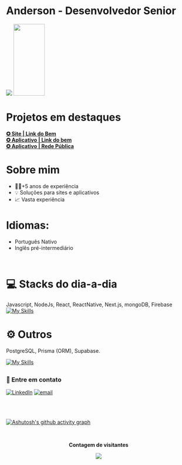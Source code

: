 # Anderson - Desenvolvedor Senior
![](https://streak-stats.demolab.com/?user=AndersonD4vid&&layout=DonutVerticalChart&theme=dark)
<img width="41%" height="195px" src="https://github-readme-stats.vercel.app/api/top-langs/?username=AndersonD4vid&layout=compact&hide_border=false&title_color=blue&text_color=91a8ff&bg_color=151515" />



##

# Projetos em destaques

<strong>
   <a href="https://link.redepublica.org/tv/" target="_blank">
   ✪ Site | Link do Bem
   </a></strong>
<br/>

<strong>
   <a href="https://play.google.com/store/apps/details?id=com.linkdobem" target="_blank">
   ✪ Aplicativo | Link do bem
   </a></strong>
<br/>

<strong>
   <a href="https://app.redepublica.org/" target="_blank">
   ✪ Aplicativo | Rede Pública
   </a></strong>
<br/>

# Sobre mim

- 👨‍💻+5 anos de experiência
- 💡 Soluções para sites e aplicativos
- 📈 Vasta experiência

# Idiomas:
- Português Nativo
- Inglês pré-intermediário

<br/> 

# 💻 Stacks do dia-a-dia
 Javascript, NodeJs,  React, ReactNative, Next.js, mongoDB, Firebase<br/> 
[![My Skills](https://skillicons.dev/icons?i=javascript,nodejs,react,nextjs,mongo,firebase,&perline=10)](https://skillicons.dev)


# ⚙️ Outros
PostgreSQL, Prisma (ORM), Supabase.

[![My Skills](https://skillicons.dev/icons?i=postgres,prisma,supabase,&perline=10)](https://skillicons.dev)

##

### 📩 Entre em contato
  [![LinkedIn](https://img.shields.io/badge/LinkedIn-0077B5?style=for-the-badge&logo=linkedin&logoColor=white)](https://www.linkedin.com/in/andersond4vid/)
  [![email](https://img.shields.io/badge/Gmail-D14836?style=for-the-badge&logo=gmail&logoColor=white)](mailto:anderson.iuse@gmail.com?)
   <br><br><br>

##


[![Ashutosh's github activity graph](https://github-readme-activity-graph.vercel.app/graph?username=AndersonD4vid&theme=github-compact)](https://github.com/ashutosh00710/github-readme-activity-graph)

<div align="center">
<br><p align="centre"><b>Contagem de visitantes</b></p>  
<p align="center"><img align="center" src="https://profile-counter.glitch.me/{anderdonD4vid}/count.svg" /></p> 
<br>
</div>

  

  

